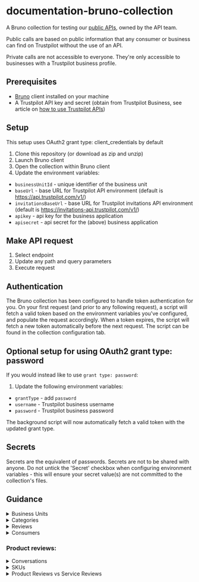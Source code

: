 # documentation-bruno-collection
A Bruno collection for testing our [public APIs](https://developers.trustpilot.com), owned by the API team.

Public calls are based on public information that any consumer or business can find on Trustpilot without the use of an API.

Private calls are not accessible to everyone. They're only accessible to businesses with a Trustpilot business profile.

## Prerequisites
- [Bruno](https://www.usebruno.com/) client installed on your machine
- A Trustpilot API key and secret (obtain from Trustpilot Business, see article on [how to use Trustpilot APIs](https://support.trustpilot.com/hc/en-us/articles/207309867-How-to-use-Trustpilot-APIs))

## Setup
This setup uses OAuth2 grant type: client_credentials by default 
1. Clone this repository (or download as zip and unzip)
2. Launch Bruno client
3. Open the collection within Bruno client
4. Update the environment variables:
- `businessUnitId` - unique identifier of the business unit
- `baseUrl` - base URL for Trustpilot API environment (default is https://api.trustpilot.com/v1/)
- `invitationsBaseUrl` - base URL for Trustpilot invitations API environment (default is https://invitations-api.trustpilot.com/v1/)
- `apikey` - api key for the business application
- `apisecret` - api secret for the (above) business application


## Make API request
1. Select endpoint
2. Update any path and query parameters
3. Execute request

## Authentication
The Bruno collection has been configured to handle token authentication for you. On your first request (and prior to any following request), a script will fetch a valid token based on the environment variables you've configured, and populate the request accordingly. When a token expires, the script will fetch a new token automatically before the next request. The script can be found in the collection configuration tab.

## Optional setup for using OAuth2 grant type: password
If you would instead like to use `grant type: password`:
1. Update the following environment variables:
- `grantType` - add `password`
- `username` - Trustpilot business username
- `password` - Trustpilot business password

The background script will now automatically fetch a valid token with the updated grant type.

## Secrets
Secrets are the equivalent of passwords. Secrets are not to be shared with anyone. Do not untick the 'Secret' checkbox when configuring environment variables - this will ensure your secret value(s) are not committed to the collection's files.

## Guidance
<details>
<summary>Business Units</summary>

#### What is a Business Unit?
A business unit is the fundamental organisational concept in Trustpilot that serves as the collection point for all content related to a website. Specifically:
- It contains all your company's:
  - Reviews
  - Ratings
  - Company responses
- It's associated with your domain name(s):
  - One main domain name (primary name)
- Each business unit has a unique identifier (Business Unit ID or BUID)
- A business user can have access to one or multiple business units. If you have multiple domains, each will have its own Business Unit ID
- The Business Unit ID is required for:
  - Getting reviews
  - Creating invitations
  - Managing product reviews
  - And many other API endpoints


#### How to Find Your Business Unit ID:
Use the Find Business Unit endpoint: 
```
GET https://api.trustpilot.com/v1/business-units/find
```

Example request:
```
https://api.trustpilot.com/v1/business-units/find?name=example.com
```

The response will look like this:
```json
{
    "links": [...],
    "id": "507f191e810c19729de860ea",  // This is your Business Unit ID
    "displayName": "Your Company Name",
    "name": {
        "identifying": "example.com",
        "referring": [
            "example.com",
            "www.example.com"
        ]
    },
    "websiteUrl": "http://www.example.com",
    "country": "US",
    "numberOfReviews": {
        "total": 14,
        "usedForTrustScoreCalculation": 12,
        "oneStar": 2,
        "twoStars": 3,
        "threeStars": 2,
        "fourStars": 5,
        "fiveStars": 2
    },
    "status": "active",
    "score": {
        "trustScore": 4.6,
        "stars": 4.5
    }
}
```

- The "id" field in the response is your Business Unit ID (BUID)
- This ID is essential and required for many other API operations
- Using the wrong Business Unit ID in API calls may result in 403 Forbidden errors

</details>

<details>
<summary>Categories</summary>

#### What is a Category?
Categories in Trustpilot are classifications for business units that help organise and group similar businesses together. Each business unit can be associated with multiple categories, and categories can have parent-child relationships.

- Categories are hierarchical and can have parent-child relationships
- Category names are translated based on the locale parameter
- Categories are country-specific

#### How to Find Categories:
List All Categories:
The simplest way to find categories is to use the List Categories endpoint:

Endpoint: `GET https://api.trustpilot.com/v1/categories`

Example response:
```json
{
  "categories": [
    {
      "categoryId": "pet_store",
      "displayName": "Pet Store",
      "name": "pet_store"
    }
  ]
}
```

Get Specific Category Details:
Once you have a categoryId, you can get more details about it:

Endpoint: `GET https://api.trustpilot.com/v1/categories/{categoryId}`

Example response:
```json
{
  "businessUnitCount": 42,
  "parentId": "animals_pets",
  "displayName": "Pet Store",
  "categoryId": "pet_store",
  "name": "pet_store"
}
```

List Business Units in a Category:
You can also see what businesses are in a specific category:

Endpoint: `GET https://api.trustpilot.com/v1/categories/{categoryId}/business-units`

</details>

<details>
<summary>Reviews</summary>

#### What is a Review?
A review in Trustpilot is feedback provided by a consumer about a business or product. Reviews can be either:
1. Service Reviews - Reviews about the overall business/service
2. Product Reviews - Reviews about specific products


- Reviews can have different states: active, reported, etc.
- Private review endpoints provide more detailed information but require authentication
- Reviews can be filtered by various criteria like stars, language, date
- Some reviews may have company replies
- Reviews can be verified or unverified
- Reviews can have tags associated with them
- Reviews can be liked by other consumers
- Product reviews have additional fields like SKU and product details

#### How to Find Reviews:
There are several ways to find reviews depending on your needs:

Get Business Unit Reviews:
```
GET https://api.trustpilot.com/v1/business-units/{businessUnitId}/reviews
```
Parameters:
- businessUnitId (Required): Your business unit ID
- stars (Optional): Filter by star rating
- language (Optional): Filter by language
- page (Optional, default: 1)
- perPage (Optional, default: 20, max: 100)
- orderBy (Optional): Sort order

Get Business Unit Private Reviews:
```
GET https://api.trustpilot.com/v1/private/business-units/{businessUnitId}/reviews
```
This endpoint requires Business User OAuth Token and provides additional private information like:
- Consumer ID
- Reference ID
- Referral email

For Product Reviews:
```
GET https://api.trustpilot.com/v1/product-reviews/business-units/{businessUnitId}/reviews
```
Parameters:
- businessUnitId (Required)
- productUrl or sku (At least one required)

Get a Single Review by ID:
```
GET https://api.trustpilot.com/v1/reviews/{reviewId}
```
Required:
- reviewId: The ID of the specific review

Response example:
```json
{
  "id": "507f191e810c19729de860ea",
  "stars": 5,
  "title": "My review",
  "text": "This shop is great",
  "language": "da",
  "createdAt": "2013-09-07T13:37:00",
  "updatedAt": "2013-09-07T13:37:00",
  "numberOfLikes": 10,
  "isVerified": true,
  "companyReply": {
    "text": "This is our reply.",
    "createdAt": "2013-09-07T13:37:00",
    "updatedAt": "2013-09-07T13:37:00"
  },
  "consumer": {
    "displayLocation": "Frederiksberg, DK",
    "numberOfReviews": 1,
    "displayName": "John Doe",
    "id": "507f191e810c19729de860ea"
  }
}
```
</details>

<details>
<summary>Consumers</summary>

#### What is a Consumer?
A consumer in Trustpilot is someone who writes reviews. Consumer profiles contain information such as:
- Display name
- Profile information
- Number of reviews
- Location (if provided)
- Profile image (if they have one)
- Language/locale preferences

Consumer IDs are typically obtained from review data rather than searched directly

- Consumer privacy is important - not all information is publicly available
- Consumer profiles may have different levels of completeness depending on what information they've provided
- Some endpoints require authentication while others are public
- Consumers can have verified or unverified reviews
- Consumer display names must be valid according to Trustpilot's rules

#### How to Find Consumer Information:

Get Consumer Profile:
```
GET https://api.trustpilot.com/v1/consumers/{consumerId}/profile
```
Required:
- consumerId: The ID of the consumer

Response includes:
```json
{
  "city": "",
  "about": "",
  "displayName": "Test Consumer",
  "locale": "en-US",
  "gender": "",
  "country": "US",
  "id": "781faa232895a4f79f108782",
  "createdAt": null,
  "hasImage": false,
  "birthYear": 0.0,
  "profileImage": {
    "image24x24": {
      "url": null,
      "width": 0.0,
      "height": 0.0
    },
    "image35x35": {...},
    "image64x64": {...},
    "image73x73": {...}
  }
}
```

Get Consumer Profile with Reviews Count and Weblinks:
```
GET https://api.trustpilot.com/v1/consumers/{consumerId}
```
This provides additional information including:
- Number of reviews
- Web links
- Profile information

Get Consumer's Reviews:
```
GET https://api.trustpilot.com/v1/consumers/{consumerId}/reviews
```
Parameters:
- consumerId (Required)
- stars (Optional): Filter by star rating
- language (Optional): Filter by language
- businessUnitId (Optional): Filter reviews for specific business
- page (Optional)
- perPage (Optional)
- orderBy (Optional)
- includeReportedReviews (Optional)

Get Multiple Consumer Profiles in Bulk:
```
POST https://api.trustpilot.com/v1/consumers/profile/bulk
```
Request body:
```json
{
  "consumerIds": [
    "id1",
    "id2"
  ]
}
```
#### Privacy Considerations:
- Email addresses and other private information are not publicly available
- Some consumer information is only available through authenticated endpoints
- Consumer profiles respect privacy settings set by the consumers themselves

</details>

### Product reviews:

<details>
<summary>Conversations</summary>

#### What is a Conversation?
A conversation is a thread attached to a product review that allows business users and consumers to interact through comments. Conversations are only created if a business replies to the consumer’s product review.

#### How to Create a Conversation:

1. First, you need to create a conversation for a specific product review using the "Create product review conversation" endpoint:

Endpoint: `POST https://api.trustpilot.com/v1/private/product-reviews/{reviewId}/create-conversation`

Required:
- reviewId: The ID of the product review you want to start a conversation for

The response will look like:
```json
{
  "conversationId": "507f191e810c19729de860ea"
}
```

2. Once you have the conversationId, you can create comments in the conversation using the "Create comment" endpoint:

Endpoint: `POST https://api.trustpilot.com/v1/private/conversations/{conversationId}/comments`

Required:
- conversationId: The ID received from the previous step
- Request body:
```json
{
  "content": "Your comment text here"
}
```

The response will include the comment details:
```json
{
  "commentId": "507f191e810c19729de860ea",
  "createdAt": "2013-09-07T13:37:00",
  "author": {
    "id": "507f191e810c19729de860ea",
    "type": "businessUser"
  },
  "content": "Your comment text here"
}
```

- Conversations can be set to either public or private state
- If set to private, third parties won't see the conversation
- You can manage the conversation state using the "Set conversation state" endpoint
- You can later retrieve conversation details using the Get conversation endpoints (both public and private versions available)
- Comments can be updated after creation using the Update comment endpoint
  
</details>

<details>
<summary>SKUs</summary>

#### What is an SKU?
An SKU (Stock Keeping Unit) is a unique identifier for a product in Trustpilot's system. SKUs are used to:
- Link product reviews to specific products
- Track product information
- Manage product review invitations
- Get product review summaries

- SKUs should be unique within your business unit
- SKUs are case-sensitive
- You can batch process multiple SKUs in many endpoints
- SKUs can be used to:
  - Get product reviews
  - Get review summaries
  - Create review invitations
  - Manage product information

#### How to Find SKUs:

Get Products List:
```
GET https://api.trustpilot.com/v1/private/business-units/{businessUnitId}/products
```
Required:
- businessUnitId: Your business unit ID

Optional parameters:
- skus: Filter for specific SKUs
- groupId: Filter by group ID
- page (default: 1)
- perPage (default: 10000)

Response example:
```json
{
  "products": [
    {
      "id": "507f191e810c19729de860ea",
      "sku": "Prod123",
      "googleMerchantCenterProductId": "Product_DK_1007653571_2874605123",
      "title": "Toy car",
      "link": "http://myshop.com/products/toy-car",
      "imageLink": "http://myshop.com/products/images/toy-car.jpg",
      "processedImages": [
        {
          "type": "100pxWide",
          "url": "https://product-reviews-images.trustpilot.com/5837640412df3f0aabf9989a_100pxWide.png"
        }
      ],
      "businessUnitId": "507f191e810c19729de860ea",
      "price": "99.95",
      "gtin": "3200000003774",
      "mpn": "HSC0424PP",
      "brand": "ToyProducer",
      "currency": "EUR",
      "description": "A metal toy car"
    }
  ],
  "isLastPage": false
}
```

Create/Update Products:
You can also create or update products (which will create SKUs) using:
```
POST https://api.trustpilot.com/v1/private/business-units/{businessUnitId}/products
```

Request body example:
```json
{
  "products": [
    {
      "sku": "Prod123",
      "googleMerchantCenterProductId": "Product_DK_1007653571_2874605123",
      "title": "Toy car",
      "link": "http://myshop.com/products/toy-car",
      "imageLink": "http://myshop.com/products/images/toy-car.jpg",
      "price": "99.95",
      "currency": "USD",
      "gtin": "3200000003774",
      "mpn": "HSC0424PP",
      "brand": "ToyProducer",
      "description": "A very soft shoe built for walking long distances.",
      "productCategoryGoogleId": "1267",
      "groupId": "123456"
    }
  ]
}
```

</details>

<details>
<summary>Product Reviews vs Service Reviews</summary>

#### Service Reviews
A service review is feedback about the overall business/company experience.

Characteristics:
- Reviews the entire business or service experience
- Associated with the Business Unit as a whole
- Can be invited via email or service review invitation link
- Cannot have product-specific details
- Contributes to the overall TrustScore of the business
- Shows up on the main business profile

#### Service Review Endpoints:
Get service reviews:
```
GET https://api.trustpilot.com/v1/business-units/{businessUnitId}/reviews
```

#### Product Reviews
A product review is feedback about a specific product purchased from the business.

Characteristics:
- Reviews a specific product (identified by SKU)
- Contains product-specific information
- Can include product attributes and ratings
- Can have product images attached
- Associated with specific products in your catalog
- Can be part of a conversation thread
- Can include specific product attributes ratings
- Doesn't directly affect the overall TrustScore


#### Product Review Endpoints:
Get product reviews:
```
GET https://api.trustpilot.com/v1/product-reviews/business-units/{businessUnitId}
```

Key Differences in API Handling:

Data Structure:
Service Reviews include:
```json
{
  "stars": 5,
  "title": "Great service",
  "text": "This shop is great.",
  "consumer": {...},
  "businessUnit": {...}
}
```

Product Reviews include:
```json
{
  "stars": 4,
  "content": "This product was nice",
  "product": {
    "id": "507f191e810c19729de860ea",
    "productUrl": "http://www.mycompanystore.com/products/12345.htm",
    "name": "Metal Toy Car",
    "sku": "ABC-1234",
    "brand": "Acme"
  },
  "attributeRatings": [
    {
      "attributeId": "attributes.default.quality",
      "attributeName": "Quality",
      "rating": 4
    }
  ]
}
```

#### Review Management:
##### Service Reviews:
- Can be replied to directly
- Can be tagged
- Can be reported

##### Product Reviews:
- Require creating a conversation first to reply
- Can have multiple comments in the conversation
- Can include product-specific attributes
- Can have attachments (like product images)
</details>